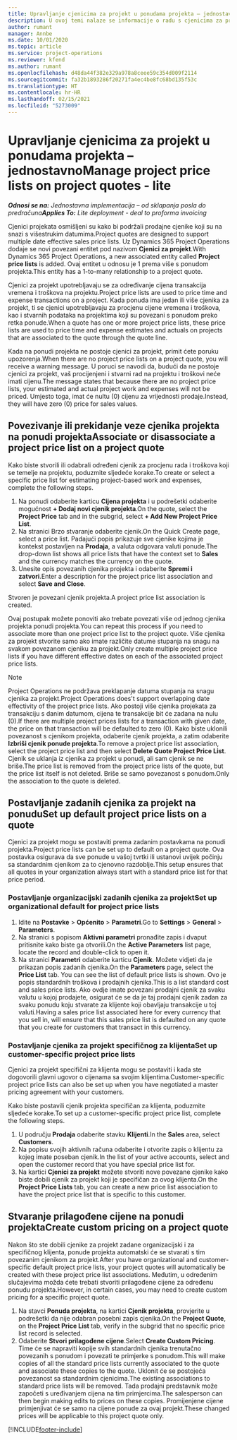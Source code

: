 ```yaml
---
title: Upravljanje cjenicima za projekt u ponudama projekta – jednostavno
description: U ovoj temi nalaze se informacije o radu s cjenicima za projekt u ponudama. (Sales)
author: rumant
manager: Annbe
ms.date: 10/01/2020
ms.topic: article
ms.service: project-operations
ms.reviewer: kfend
ms.author: rumant
ms.openlocfilehash: d48da44f382e329a978a8ceee59c354d009f2114
ms.sourcegitcommit: fa32b1893286f20271fa4ec4be8fc68bd135f53c
ms.translationtype: HT
ms.contentlocale: hr-HR
ms.lasthandoff: 02/15/2021
ms.locfileid: "5273009"
---
```

# <a name="manage-project-price-lists-on-project-quotes---lite"></a><span data-ttu-id="ce32d-104">Upravljanje cjenicima za projekt u ponudama projekta – jednostavno</span><span class="sxs-lookup"><span data-stu-id="ce32d-104">Manage project price lists on project quotes - lite</span></span>

<span data-ttu-id="ce32d-105">_**Odnosi se na:** Jednostavna implementacija – od sklapanja posla do predračuna_</span><span class="sxs-lookup"><span data-stu-id="ce32d-105">_**Applies To:** Lite deployment - deal to proforma invoicing_</span></span>

<span data-ttu-id="ce32d-106">Cjenici projekata osmišljeni su kako bi podržali prodajne cjenike koji su na snazi s višestrukim datumima.</span><span class="sxs-lookup"><span data-stu-id="ce32d-106">Project quotes are designed to support multiple date effective sales price lists.</span></span> <span data-ttu-id="ce32d-107">Uz Dynamics 365 Project Operations dodaje se novi povezani entitet pod nazivom **Cjenici za projekt**.</span><span class="sxs-lookup"><span data-stu-id="ce32d-107">With Dynamics 365 Project Operations, a new associated entity called **Project price lists** is added.</span></span> <span data-ttu-id="ce32d-108">Ovaj entitet u odnosu je 1 prema više s ponudom projekta.</span><span class="sxs-lookup"><span data-stu-id="ce32d-108">This entity has a 1-to-many relationship to a project quote.</span></span>

<span data-ttu-id="ce32d-109">Cjenici za projekt upotrebljavaju se za određivanje cijena transakcija vremena i troškova na projektu.</span><span class="sxs-lookup"><span data-stu-id="ce32d-109">Project price lists are used to price time and expense transactions on a project.</span></span> <span data-ttu-id="ce32d-110">Kada ponuda ima jedan ili više cjenika za projekt, ti se cjenici upotrebljavaju za procjenu cijene vremena i troškova, kao i stvarnih podataka na projektima koji su povezani s ponudom preko retka ponude.</span><span class="sxs-lookup"><span data-stu-id="ce32d-110">When a quote has one or more project price lists, these price lists are used to price time and expense estimates and actuals on projects that are associated to the quote through the quote line.</span></span>

<span data-ttu-id="ce32d-111">Kada na ponudi projekta ne postoje cjenici za projekt, primit ćete poruku upozorenja.</span><span class="sxs-lookup"><span data-stu-id="ce32d-111">When there are no project price lists on a project quote, you will receive a warning message.</span></span> <span data-ttu-id="ce32d-112">U poruci se navodi da, budući da ne postoje cjenici za projekt, vaš procijenjeni i stvarni rad na projektu i troškovi neće imati cijenu.</span><span class="sxs-lookup"><span data-stu-id="ce32d-112">The message states that because there are no project price lists, your estimated and actual project work and expenses will not be priced.</span></span> <span data-ttu-id="ce32d-113">Umjesto toga, imat će nultu (0) cijenu za vrijednosti prodaje.</span><span class="sxs-lookup"><span data-stu-id="ce32d-113">Instead, they will have zero (0) price for sales values.</span></span>

## <a name="associate-or-disassociate-a-project-price-list-on-a-project-quote"></a><span data-ttu-id="ce32d-114">Povezivanje ili prekidanje veze cjenika projekta na ponudi projekta</span><span class="sxs-lookup"><span data-stu-id="ce32d-114">Associate or disassociate a project price list on a project quote</span></span>

<span data-ttu-id="ce32d-115">Kako biste stvorili ili odabrali određeni cjenik za procjenu rada i troškova koji se temelje na projektu, poduzmite sljedeće korake.</span><span class="sxs-lookup"><span data-stu-id="ce32d-115">To create or select a specific price list for estimating project-based work and expenses, complete the following steps.</span></span>

1. <span data-ttu-id="ce32d-116">Na ponudi odaberite karticu **Cijena projekta** i u podrešetki odaberite mogućnost **+ Dodaj novi cjenik projekta**.</span><span class="sxs-lookup"><span data-stu-id="ce32d-116">On the quote, select the **Project Price** tab and in the subgrid, select **+ Add New Project Price List**.</span></span>
2. <span data-ttu-id="ce32d-117">Na stranici Brzo stvaranje odaberite cjenik.</span><span class="sxs-lookup"><span data-stu-id="ce32d-117">On the Quick Create page, select a price list.</span></span> <span data-ttu-id="ce32d-118">Padajući popis prikazuje sve cjenike kojima je kontekst postavljen na **Prodaja**, a valuta odgovara valuti ponude.</span><span class="sxs-lookup"><span data-stu-id="ce32d-118">The drop-down list shows all price lists that have the context set to **Sales** and the currency matches the currency on the quote.</span></span>
4. <span data-ttu-id="ce32d-119">Unesite opis povezanih cjenika projekta i odaberite **Spremi i zatvori**.</span><span class="sxs-lookup"><span data-stu-id="ce32d-119">Enter a description for the project price list association and select **Save and Close**.</span></span>

<span data-ttu-id="ce32d-120">Stvoren je povezani cjenik projekta.</span><span class="sxs-lookup"><span data-stu-id="ce32d-120">A project price list association is created.</span></span>

<span data-ttu-id="ce32d-121">Ovaj postupak možete ponoviti ako trebate povezati više od jednog cjenika projekta ponudi projekta.</span><span class="sxs-lookup"><span data-stu-id="ce32d-121">You can repeat this process if you need to associate more than one project price list to the project quote.</span></span> <span data-ttu-id="ce32d-122">Više cjenika za projekt stvorite samo ako imate različite datume stupanja na snagu na svakom povezanom cjeniku za projekt.</span><span class="sxs-lookup"><span data-stu-id="ce32d-122">Only create multiple project price lists if you have different effective dates on each of the associated project price lists.</span></span>

> [!NOTE]
> <span data-ttu-id="ce32d-123">Project Operations ne podržava preklapanje datuma stupanja na snagu cjenika za projekt.</span><span class="sxs-lookup"><span data-stu-id="ce32d-123">Project Operations does't support overlapping date effectivity of the project price lists.</span></span> <span data-ttu-id="ce32d-124">Ako postoji više cjenika projekata za transakciju s danim datumom, cijena te transakcije bit će zadana na nulu (0).</span><span class="sxs-lookup"><span data-stu-id="ce32d-124">If there are multiple project prices lists for a transaction with given date, the price on that transaction will be defaulted to zero (0).</span></span>
<span data-ttu-id="ce32d-125">Kako biste uklonili povezanost s cjenikom projekta, odaberite cjenik projekta, a zatim odaberite **Izbriši cjenik ponude projekta**.</span><span class="sxs-lookup"><span data-stu-id="ce32d-125">To remove a project price list association, select the project price list and then select **Delete Quote Project Price List**.</span></span> <span data-ttu-id="ce32d-126">Cjenik se uklanja iz cjenika za projekt u ponudi, ali sam cjenik se ne briše.</span><span class="sxs-lookup"><span data-stu-id="ce32d-126">The price list is removed from the project price lists of the quote, but the price list itself is not deleted.</span></span> <span data-ttu-id="ce32d-127">Briše se samo povezanost s ponudom.</span><span class="sxs-lookup"><span data-stu-id="ce32d-127">Only the association to the quote is deleted.</span></span>

## <a name="set-up-default-project-price-lists-on-a-quote"></a><span data-ttu-id="ce32d-128">Postavljanje zadanih cjenika za projekt na ponudu</span><span class="sxs-lookup"><span data-stu-id="ce32d-128">Set up default project price lists on a quote</span></span>

<span data-ttu-id="ce32d-129">Cjenici za projekt mogu se postaviti prema zadanim postavkama na ponudi projekta.</span><span class="sxs-lookup"><span data-stu-id="ce32d-129">Project price lists can be set up to default on a project quote.</span></span> <span data-ttu-id="ce32d-130">Ova postavka osigurava da sve ponude u vašoj tvrtki ili ustanovi uvijek počinju sa standardnim cjenikom za to cjenovno razdoblje.</span><span class="sxs-lookup"><span data-stu-id="ce32d-130">This setup ensures that all quotes in your organization always start with a standard price list for that price period.</span></span>

### <a name="set-up-organizational-default-for-project-price-lists"></a><span data-ttu-id="ce32d-131">Postavljanje organizacijski zadanih cjenika za projekt</span><span class="sxs-lookup"><span data-stu-id="ce32d-131">Set up organizational default for project price lists</span></span>

1. <span data-ttu-id="ce32d-132">Idite na **Postavke** > **Općenito** > **Parametri**.</span><span class="sxs-lookup"><span data-stu-id="ce32d-132">Go to **Settings** > **General** > **Parameters**.</span></span>
2. <span data-ttu-id="ce32d-133">Na stranici s popisom **Aktivni parametri** pronađite zapis i dvaput pritisnite kako biste ga otvorili.</span><span class="sxs-lookup"><span data-stu-id="ce32d-133">On the **Active Parameters** list page, locate the record and double-click to open it.</span></span> 
3. <span data-ttu-id="ce32d-134">Na stranici **Parametri** odaberite karticu **Cjenik**. Možete vidjeti da je prikazan popis zadanih cjenika.</span><span class="sxs-lookup"><span data-stu-id="ce32d-134">On the **Parameters** page, select the **Price List** tab. You can see the list of default price lists is shown.</span></span> <span data-ttu-id="ce32d-135">Ovo je popis standardnih troškova i prodajnih cjenika.</span><span class="sxs-lookup"><span data-stu-id="ce32d-135">This is a list standard cost and sales price lists.</span></span> <span data-ttu-id="ce32d-136">Ako ovdje imate povezani prodajni cjenik za svaku valutu u kojoj prodajete, osigurat će se da je taj prodajni cjenik zadan za svaku ponudu koju stvarate za klijente koji obavljaju transakcije u toj valuti.</span><span class="sxs-lookup"><span data-stu-id="ce32d-136">Having a sales price list associated here for every currency that you sell in, will ensure that this sales price list is defaulted on any quote that you create for customers that transact in this currency.</span></span>

### <a name="set-up-customer-specific-project-price-lists"></a><span data-ttu-id="ce32d-137">Postavljanje cjenika za projekt specifičnog za klijenta</span><span class="sxs-lookup"><span data-stu-id="ce32d-137">Set up customer-specific project price lists</span></span>

<span data-ttu-id="ce32d-138">Cjenici za projekt specifični za klijenta mogu se postaviti i kada ste dogovorili glavni ugovor o cijenama sa svojim klijentima.</span><span class="sxs-lookup"><span data-stu-id="ce32d-138">Customer-specific project price lists can also be set up when you have negotiated a master pricing agreement with your customers.</span></span>

<span data-ttu-id="ce32d-139">Kako biste postavili cjenik projekta specifičan za klijenta, poduzmite sljedeće korake.</span><span class="sxs-lookup"><span data-stu-id="ce32d-139">To set up a customer-specific project price list, complete the following steps.</span></span>

1. <span data-ttu-id="ce32d-140">U području **Prodaja** odaberite stavku **Klijenti**.</span><span class="sxs-lookup"><span data-stu-id="ce32d-140">In the **Sales** area, select **Customers**.</span></span>
2. <span data-ttu-id="ce32d-141">Na popisu svojih aktivnih računa odaberite i otvorite zapis o klijentu za kojeg imate poseban cjenik.</span><span class="sxs-lookup"><span data-stu-id="ce32d-141">In the list of your active accounts, select and open the customer record that you have special price list for.</span></span>
3. <span data-ttu-id="ce32d-142">Na kartici **Cjenici za projekt** možete stvoriti nove povezane cjenike kako biste dobili cjenik za projekt koji je specifičan za ovog klijenta.</span><span class="sxs-lookup"><span data-stu-id="ce32d-142">On the **Project Price Lists** tab, you can create a new price list association to have the project price list that is specific to this customer.</span></span>

## <a name="create-custom-pricing-on-a-project-quote"></a><span data-ttu-id="ce32d-143">Stvaranje prilagođene cijene na ponudi projekta</span><span class="sxs-lookup"><span data-stu-id="ce32d-143">Create custom pricing on a project quote</span></span>

<span data-ttu-id="ce32d-144">Nakon što ste dobili cjenike za projekt zadane organizacijski i za specifičnog klijenta, ponude projekta automatski će se stvarati s tim povezanim cjenikom za projekt.</span><span class="sxs-lookup"><span data-stu-id="ce32d-144">After you have organizational and customer-specific default project price lists, your project quotes will automatically be created with these project price list associations.</span></span> <span data-ttu-id="ce32d-145">Međutim, u određenim slučajevima možda ćete trebati stvoriti prilagođene cijene za određenu ponudu projekta.</span><span class="sxs-lookup"><span data-stu-id="ce32d-145">However, in certain cases, you may need to create custom pricing for a specific project quote.</span></span> 

1. <span data-ttu-id="ce32d-146">Na stavci **Ponuda projekta**, na kartici **Cjenik projekta**, provjerite u podrešetki da nije odabran posebni zapis cjenika.</span><span class="sxs-lookup"><span data-stu-id="ce32d-146">On the **Project Quote**, on the **Project Price List** tab, verify in the subgrid that no specific price list record is selected.</span></span>
2. <span data-ttu-id="ce32d-147">Odaberite **Stvori prilagođene cijene**.</span><span class="sxs-lookup"><span data-stu-id="ce32d-147">Select **Create Custom Pricing**.</span></span> <span data-ttu-id="ce32d-148">Time će se napraviti kopije svih standardnih cjenika trenutačno povezanih s ponudom i povezati te primjerke s ponudom.</span><span class="sxs-lookup"><span data-stu-id="ce32d-148">This will make copies of all the standard price lists currently associated to the quote and associate these copies to the quote.</span></span> <span data-ttu-id="ce32d-149">Uklonit će se postojeća povezanost sa standardnim cjenicima.</span><span class="sxs-lookup"><span data-stu-id="ce32d-149">The existing associations to standard price lists will be removed.</span></span> <span data-ttu-id="ce32d-150">Tada prodajni predstavnik može započeti s uređivanjem cijena na tim primjercima.</span><span class="sxs-lookup"><span data-stu-id="ce32d-150">The salesperson can then begin making edits to prices on these copies.</span></span> <span data-ttu-id="ce32d-151">Promijenjene cijene primjenjivat će se samo na cijene ponude za ovaj projekt.</span><span class="sxs-lookup"><span data-stu-id="ce32d-151">These changed prices will be applicable to this project quote only.</span></span>


[!INCLUDE[footer-include](../../includes/footer-banner.md)]